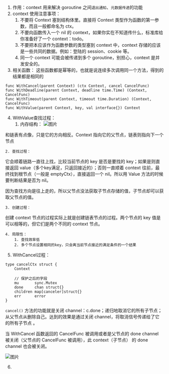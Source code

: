 1. 作用：context 用来解决 goroutine 之间`退出通知`、`元数据传递`的功能 
2. context 使用注意事项：
    1. 不要将 Context 塞到结构体里。直接将 Context 类型作为函数的第一参数，而且一般都命名为 ctx。
    2. 不要向函数传入一个 nil 的 context，如果你实在不知道传什么，标准库给你准备好了一个 context：todo。
    3. 不要把本应该作为函数参数的类型塞到 context 中，context 存储的应该是一些共同的数据。例如：登陆的 session、cookie 等。
    4. 同一个 context 可能会被传递到多个 goroutine，别担心，context 是并发安全的。
3. 相关函数：
这些函数都是幂等的，也就是说连续多次调用同一个方法，得到的结果都是相同的 

```plain
func WithCancel(parent Context) (ctx Context, cancel CancelFunc)
func WithDeadline(parent Context, deadline time.Time) (Context, CancelFunc)
func WithTimeout(parent Context, timeout time.Duration) (Context, CancelFunc)
func WithValue(parent Context, key, val interface{}) Context
```
4. WithValue查找过程：
    1. 内存结构：
![图片](https://raw.staticdn.net/Navyum/imgbed/pic/IMG/1b05ecae8854b7b4bc2dd07bea5059d3.png)


和链表有点像，只是它的方向相反。Context 指向它的父节点，链表则指向下一个节点

    2. 查找过程：
它会顺着链路一直往上找，比较当前节点的 key 是否是要找的 key；如果是则直接返回 value（多个key满足，只返回接近的）；否则一直顺着 context 往前，最终找到根节点（一般是 emptyCtx），直接返回一个 nil。所以用 Value 方法的时候要判断结果是否为 nil。

因为查找方向是往上走的，所以父节点没法获取子节点存储的值，子节点却可以获取父节点的值。

    3. 创建过程：
创建 context 节点的过程实际上就是创建链表节点的过程。两个节点的 key 值是可以相等的，但它们是两个不同的 context 节点。

    4. 局限性：
        1. 查找效率低
        2. 多个节点设置相同的key，只会离当前节点接近的满足条件的一个结果
5. WithCancel过程：
```plain
type cancelCtx struct {
	Context

	// 保护之后的字段
	mu       sync.Mutex
	done     chan struct{}
	children map[canceler]struct{}
	err      error
}
```
 
`cancel()` 方法的功能就是关闭 channel：c.done；递归地取消它的所有子节点；从父节点从删除自己。达到的效果是通过关闭 channel，将取消信号传递给了它的所有子节点 。

当 WithCancel 函数返回的 CancelFunc 被调用或者是父节点的 done channel 被关闭（父节点的 CancelFunc 被调用），此 context（子节点） 的 done channel 也会被关闭。

![图片](https://raw.staticdn.net/Navyum/imgbed/pic/IMG/e5619f1e1058c0518fdbc7045f53670d.png)


6. 

